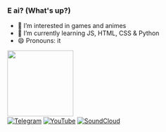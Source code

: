 ### E ai? (What's up?)

- 👀 I’m interested in games and animes
- 🌱 I’m currently learning JS, HTML, CSS & Python
- 😄 Pronouns: it

<div>
  <img height="150em" src="https://github-readme-stats.vercel.app/api/top-langs/?username=iamshiuba&layout=donut&theme=dark"/>
</div>
<div>
  <a href="https://t.me/iamshiuba" target="_blank"><img align="center" alt="Telegram" src="https://img.shields.io/badge/Telegram-2CA5E0?style=for-the-badge&logo=telegram&logoColor=white"/></a>
  <a href="https://youtube.com/@iamshiuba" target="_blank"><img align="center" alt="YouTube" src="https://img.shields.io/badge/YouTube-FF0000?style=for-the-badge&logo=youtube&logoColor=white"/></a>
  <a href="https://soundcloud.com/iamshiuba" target="_blank"><img align="center" alt="SoundCloud" src="https://img.shields.io/badge/SoundCloud-FF3300?style=for-the-badge&logo=soundcloud&logoColor=white"/></a>
</div>
